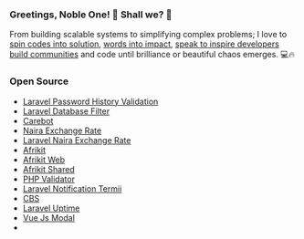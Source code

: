 ### Greetings, Noble One! 👑 Shall we? 🚀

From building scalable systems to simplifying complex problems; I love to [spin codes into solution](https://github.com/infinitypaul), [words into impact](infinitypaul.medium.com), [speak to inspire developers](https://www.notion.so/1014d74d54484699851b6c4b7ae70e16?v=c9db2dbc9e174e2d94e9a23d906514f9) [build communities](pinkary.com/@infinitypaul) and code until brilliance or beautiful chaos emerges. 💻🔥

### Open Source

-  [Laravel Password History Validation](https://github.com/infinitypaul/laravel-password-history-validation)
-  [Laravel Database Filter](https://github.com/infinitypaul/laravel-database-filter)
-  [Carebot](https://github.com/infinitypaul/aidsyncbot)
-  [Naira Exchange Rate](https://github.com/infinitypaul/naira-exchange-rates)
-  [Laravel Naira Exchange Rate](https://github.com/infinitypaul/laravel-naira-exchange-rates)
-  [Afrikit](https://github.com/AfrinvestOptimus/afrikit)
-  [Afrikit Web](https://github.com/AfrinvestOptimus/afrikit-web)
-  [Afrikit Shared](https://github.com/AfrinvestOptimus/afrikit-shared)
-  [PHP Validator](https://github.com/infinitypaul/php-validator)
-  [Laravel Notification Termii](https://github.com/infinitypaul/laravel-notification-channel-termii)
-  [CBS](https://github.com/infinitypaul/cbs-php)
-  [Laravel Uptime](https://github.com/infinitypaul/laravel-uptime)
-  [Vue Js Modal](https://github.com/infinitypaul/simple-vuejs-modal)
-  

<!--
**infinitypaul/infinitypaul** is a ✨ _special_ ✨ repository because its `README.md` (this file) appears on your GitHub profile.

Here are some ideas to get you started:

- 🔭 I’m currently working on ...
- 🌱 I’m currently learning ...
- 👯 I’m looking to collaborate on ...
- 🤔 I’m looking for help with ...
- 💬 Ask me about ...
- 📫 How to reach me: ...
- 😄 Pronouns: ...
- ⚡ Fun fact: ...
-->
